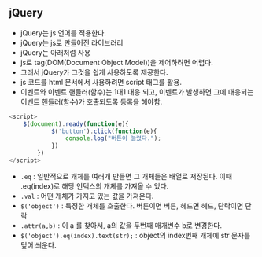 ## jQuery
- jQuery는 js 언어를 적용한다.
- jQuery는 js로 만들어진 라이브러리
- jQuery는 아래처럼 사용
- js로 tag(DOM(Document Object Model))을 제어하려면 어렵다.
- 그래서 jQuery가 그것을 쉽게 사용하도록 제공한다.
- js 코드를 html 문서에서 사용하려면 script 태그를 활용.
- 이벤트와 이벤트 핸들러(함수)는 1대1 대응 되고, 이벤트가 발생하면 그에 대응되는 이벤트 핸들러(함수)가 호출되도록 등록을 해야함.

```javascript
<script>
    $(document).ready(function(e){ 
            $('button').click(function(e){
                console.log("버튼이 눌렸다.");
            })
        })
</script>
```

- <code>.eq</code> : 일반적으로 개체를 여러개 만들면 그 개체들은 배열로 저장된다. 이때 .eq(index)로 해당 인덱스의 개체를 가져올 수 있다.
- <code>.val</code> : 어떤 개체가 가지고 있는 값을 가져온다.
- <code>$('object')</code> : 특정한 개체를 호출한다. 버튼이면 버튼, 헤드면 헤드, 단락이면 단락
- <code>.attr(a,b)</code> : 이 a 를 찾아서, a의 값을 두번째 매개변수 b로 변경한다.
- <code>$('object').eq(index).text(str);</code> : object의 index번째 개체에 str 문자를 덮어 씌운다.